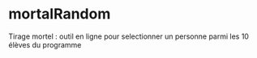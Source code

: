 # mortalRandom
Tirage mortel : outil en ligne pour selectionner un personne parmi les 10 élèves du programme

